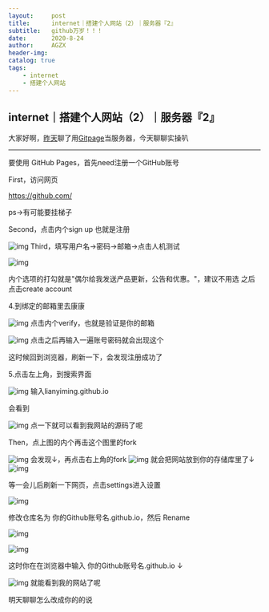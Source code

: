 ```yaml
---
layout:     post
title:      internet｜搭建个人网站（2）｜服务器『2』
subtitle:   github万岁！！！
date:       2020-8-24
author:     AGZX
header-img: 
catalog: true
tags:
    - internet
    - 搭建个人网站
---
```


## internet｜搭建个人网站（2）｜服务器『2』


大家好啊，[昨天](https://mp.weixin.qq.com/s?__biz=MzI4Nzc2MzA3OQ==&mid=2247484846&idx=1&sn=70aedfb1a08418b2de11a390726b0e5f&scene=21#wechat_redirect)聊了用[Gitpage](https://mp.weixin.qq.com/s?__biz=MzI4Nzc2MzA3OQ==&mid=2247484846&idx=2&sn=81738c20469085c2c6c6225b4682d461&scene=21#wechat_redirect)当服务器，今天聊聊实操叭

------

要使用 GitHub Pages，首先need注册一个GitHub账号

First，访问网页

https://github.com/

ps→有可能要挂梯子

Second，点击内个sign up 也就是注册

![img](https://mmbiz.qpic.cn/mmbiz_jpg/tMsLbdfwxoPpn7cvJnib22DYIeLRaQHY6nH7ibZuAkFUXMZkiaXpWOzz1pRtib1viciahMrCGxHpHZJOIicRTEzj8VXfw/640?wx_fmt=jpeg&tp=webp&wxfrom=5&wx_lazy=1&wx_co=1)
Third，填写用户名→密码→邮箱→点击人机测试

![img](https://mmbiz.qpic.cn/mmbiz_jpg/tMsLbdfwxoPpn7cvJnib22DYIeLRaQHY64yfzoPjdjRUCaFVy4SMu08LjibFPwWVhEIoBHAxggflIEsiao6CX4kDA/640?wx_fmt=jpeg&tp=webp&wxfrom=5&wx_lazy=1&wx_co=1)

内个选项的打勾就是"偶尔给我发送产品更新，公告和优惠。"，建议不用选
之后点击create account

4.到绑定的邮箱里去康康

![img](https://mmbiz.qpic.cn/mmbiz_jpg/tMsLbdfwxoPpn7cvJnib22DYIeLRaQHY6bckoUNNvBKRoIIHiaUGg0by69h1Ukd1W1nXPInibTHTJbVuCCZ1tXGibw/640?wx_fmt=jpeg&tp=webp&wxfrom=5&wx_lazy=1&wx_co=1)
点击内个verify，也就是验证是你的邮箱

![img](https://mmbiz.qpic.cn/mmbiz_jpg/tMsLbdfwxoPpn7cvJnib22DYIeLRaQHY6kqg0qJ3m5HAFguzEVFZfaUVEwg0QM0ic0LflcDZtFb9jdxBkYGPfqyQ/640?wx_fmt=jpeg&tp=webp&wxfrom=5&wx_lazy=1&wx_co=1)
点击之后再输入一遍账号密码就会出现这个

这时候回到浏览器，刷新一下，会发现注册成功了

5.点击左上角，到搜索界面

![img](https://mmbiz.qpic.cn/mmbiz_jpg/tMsLbdfwxoPpn7cvJnib22DYIeLRaQHY6fobGHUDfDd3aPO9NafMFCwADk90j1fEKO1VicCBSh40EfPT5M4eKsoA/640?wx_fmt=jpeg&tp=webp&wxfrom=5&wx_lazy=1&wx_co=1)
输入lianyiming.github.io

会看到

![img](https://mmbiz.qpic.cn/mmbiz_jpg/tMsLbdfwxoPpn7cvJnib22DYIeLRaQHY6x1xzgtDf3glQ2TRw7IKWujROCdediaJJWVic1lG84ZhRJDQISSywRVOQ/640?wx_fmt=jpeg&tp=webp&wxfrom=5&wx_lazy=1&wx_co=1)
点一下就可以看到我网站的源码了呢

Then，点上图的内个再击这个图里的fork

![img](https://mmbiz.qpic.cn/mmbiz_jpg/tMsLbdfwxoPpn7cvJnib22DYIeLRaQHY6puZ4S1G2YnsX1SficibeMkpOTRaVn3KpHzaKafeRgicj3F9BtcY9fg7YQ/640?wx_fmt=jpeg&tp=webp&wxfrom=5&wx_lazy=1&wx_co=1)
会发现↓，再点击右上角的fork
![img](https://mmbiz.qpic.cn/mmbiz_jpg/tMsLbdfwxoPpn7cvJnib22DYIeLRaQHY6fF5oF9gyJ4LcGsqhy2usjibK7aEsoZZrkdEMHwCUrZOQBUEBd6BLOhA/640?wx_fmt=jpeg&tp=webp&wxfrom=5&wx_lazy=1&wx_co=1)
就会把网站放到你的存储库里了↓
![img](https://mmbiz.qpic.cn/mmbiz_jpg/tMsLbdfwxoPpn7cvJnib22DYIeLRaQHY65SM8pCeytwdicHMxgAYcxbiaY5Yy6cArphUUkCNLyngF59nsuDZWXv8g/640?wx_fmt=jpeg&tp=webp&wxfrom=5&wx_lazy=1&wx_co=1)



等一会儿后刷新一下网页，点击settings进入设置

![img](https://mmbiz.qpic.cn/mmbiz_jpg/tMsLbdfwxoPpn7cvJnib22DYIeLRaQHY6hhn9TI4YeZP7ljZbGjBpLcnnTQko6dMeZictunZQSTibBB2nelYmo8UA/640?wx_fmt=jpeg&tp=webp&wxfrom=5&wx_lazy=1&wx_co=1)

修改仓库名为 你的Github账号名.github.io，然后 Rename

![img](https://mmbiz.qpic.cn/mmbiz_jpg/tMsLbdfwxoPpn7cvJnib22DYIeLRaQHY6fF5oF9gyJ4LcGsqhy2usjibK7aEsoZZrkdEMHwCUrZOQBUEBd6BLOhA/640?wx_fmt=jpeg&tp=webp&wxfrom=5&wx_lazy=1&wx_co=1)

![img](https://mmbiz.qpic.cn/mmbiz_jpg/tMsLbdfwxoPpn7cvJnib22DYIeLRaQHY6AJlpNQuS35A9T2gKlzKHB62BGZQmq3b1aeaLJWbKlO630HOQMrZTPw/640?wx_fmt=jpeg&tp=webp&wxfrom=5&wx_lazy=1&wx_co=1)

这时你在在浏览器中输入 你的Github账号名.github.io ↓

![img](https://mmbiz.qpic.cn/mmbiz_jpg/tMsLbdfwxoPpn7cvJnib22DYIeLRaQHY60ZWIEucZupM30ZoQkWxIBlFGNwxqsWLRCsOODG9amQEiawexPIUlQFQ/640?wx_fmt=jpeg&tp=webp&wxfrom=5&wx_lazy=1&wx_co=1)
就能看到我的网站了呢

明天聊聊怎么改成你的的说


